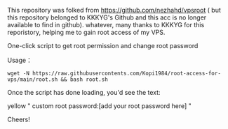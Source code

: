 This repository was folked from https://github.com/nezhahd/vpsroot ( but this repository belonged to KKKYG's Github and this acc is no longer available to find in github). whatever, many thanks to KKKYG for this reporistory, helping me to gain root access of my VPS.

One-click script to get root permission and change root password

Usage：

```
wget -N https://raw.githubusercontents.com/Kopi1984/root-access-for-vps/main/root.sh && bash root.sh
```

Once the script has done loading, you'd see the text: 

yellow " custom root password:[add your root password here] " 

Cheers!




